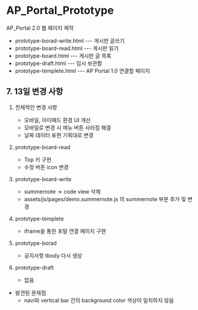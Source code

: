 # AP_Portal_Prototype

AP_Portal 2.0 웹 페이지 제작
- prototype-borad-write.html --- 게시판 글쓰기
- prototype-board-read.html --- 게시판 읽기
- prototype-board.html --- 게시판 글 목록
- prototype-draft.html --- 임시 보관함
- prototype-templete.html --- AP Portal 1.0 연결할 페이지

## 7. 13일 변경 사항
1. 전체적인 변경 사항
     - 모바일, 아이패드 환경 UI 개선
     - 모바일로 변경 시 메뉴 버튼 사라짐 해결
     - 날짜 데이터 표현 기획대로 변경

2. prototype-board-read
     - Top 키 구현
     - 수정 버튼 icon 변경

3. prototype-board-write
     - summernote -> code view 삭제
     - assets/js/pages/demo.summernote.js 의 summernote 부분 추가 및 변경

4.  prototype-templete
     - iframe을 통한 포털 연결 페이지 구현

5. prototype-borad
     - 공지사항 tbody 다시 생성

6.  prototype-draft
     - 없음


* 발견된 문제점
   - navi와 vertical bar 간의 background color 색상이 일치하지 않음